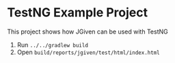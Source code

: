 # TestNG Example Project

This project shows how JGiven can be used with TestNG

1. Run `../../gradlew build`
2. Open `build/reports/jgiven/test/html/index.html`
